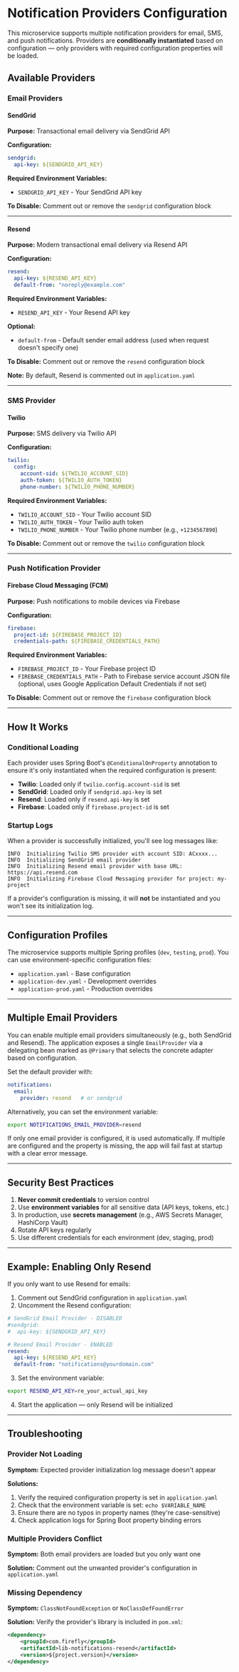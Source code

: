 # Notification Providers Configuration

This microservice supports multiple notification providers for email, SMS, and push notifications. Providers are **conditionally instantiated** based on configuration — only providers with required configuration properties will be loaded.

## Available Providers

### Email Providers

#### SendGrid
**Purpose:** Transactional email delivery via SendGrid API

**Configuration:**
```yaml
sendgrid:
  api-key: ${SENDGRID_API_KEY}
```

**Required Environment Variables:**
- `SENDGRID_API_KEY` - Your SendGrid API key

**To Disable:** Comment out or remove the `sendgrid` configuration block

---

#### Resend
**Purpose:** Modern transactional email delivery via Resend API

**Configuration:**
```yaml
resend:
  api-key: ${RESEND_API_KEY}
  default-from: "noreply@example.com"
```

**Required Environment Variables:**
- `RESEND_API_KEY` - Your Resend API key

**Optional:**
- `default-from` - Default sender email address (used when request doesn't specify one)

**To Disable:** Comment out or remove the `resend` configuration block

**Note:** By default, Resend is commented out in `application.yaml`

---

### SMS Provider

#### Twilio
**Purpose:** SMS delivery via Twilio API

**Configuration:**
```yaml
twilio:
  config:
    account-sid: ${TWILIO_ACCOUNT_SID}
    auth-token: ${TWILIO_AUTH_TOKEN}
    phone-number: ${TWILIO_PHONE_NUMBER}
```

**Required Environment Variables:**
- `TWILIO_ACCOUNT_SID` - Your Twilio account SID
- `TWILIO_AUTH_TOKEN` - Your Twilio auth token
- `TWILIO_PHONE_NUMBER` - Your Twilio phone number (e.g., `+1234567890`)

**To Disable:** Comment out or remove the `twilio` configuration block

---

### Push Notification Provider

#### Firebase Cloud Messaging (FCM)
**Purpose:** Push notifications to mobile devices via Firebase

**Configuration:**
```yaml
firebase:
  project-id: ${FIREBASE_PROJECT_ID}
  credentials-path: ${FIREBASE_CREDENTIALS_PATH}
```

**Required Environment Variables:**
- `FIREBASE_PROJECT_ID` - Your Firebase project ID
- `FIREBASE_CREDENTIALS_PATH` - Path to Firebase service account JSON file (optional, uses Google Application Default Credentials if not set)

**To Disable:** Comment out or remove the `firebase` configuration block

---

## How It Works

### Conditional Loading

Each provider uses Spring Boot's `@ConditionalOnProperty` annotation to ensure it's only instantiated when the required configuration is present:

- **Twilio**: Loaded only if `twilio.config.account-sid` is set
- **SendGrid**: Loaded only if `sendgrid.api-key` is set
- **Resend**: Loaded only if `resend.api-key` is set
- **Firebase**: Loaded only if `firebase.project-id` is set

### Startup Logs

When a provider is successfully initialized, you'll see log messages like:

```
INFO  Initializing Twilio SMS provider with account SID: ACxxxx...
INFO  Initializing SendGrid email provider
INFO  Initializing Resend email provider with base URL: https://api.resend.com
INFO  Initializing Firebase Cloud Messaging provider for project: my-project
```

If a provider's configuration is missing, it will **not** be instantiated and you won't see its initialization log.

---

## Configuration Profiles

The microservice supports multiple Spring profiles (`dev`, `testing`, `prod`). You can use environment-specific configuration files:

- `application.yaml` - Base configuration
- `application-dev.yaml` - Development overrides
- `application-prod.yaml` - Production overrides

---

## Multiple Email Providers

You can enable multiple email providers simultaneously (e.g., both SendGrid and Resend). The application exposes a single `EmailProvider` via a delegating bean marked as `@Primary` that selects the concrete adapter based on configuration.

Set the default provider with:

```yaml
notifications:
  email:
    provider: resend   # or sendgrid
```

Alternatively, you can set the environment variable:

```bash
export NOTIFICATIONS_EMAIL_PROVIDER=resend
```

If only one email provider is configured, it is used automatically. If multiple are configured and the property is missing, the app will fail fast at startup with a clear error message.

---

## Security Best Practices

1. **Never commit credentials** to version control
2. Use **environment variables** for all sensitive data (API keys, tokens, etc.)
3. In production, use **secrets management** (e.g., AWS Secrets Manager, HashiCorp Vault)
4. Rotate API keys regularly
5. Use different credentials for each environment (dev, staging, prod)

---

## Example: Enabling Only Resend

If you only want to use Resend for emails:

1. Comment out SendGrid configuration in `application.yaml`
2. Uncomment the Resend configuration:

```yaml
# SendGrid Email Provider - DISABLED
#sendgrid:
#  api-key: ${SENDGRID_API_KEY}

# Resend Email Provider - ENABLED
resend:
  api-key: ${RESEND_API_KEY}
  default-from: "notifications@yourdomain.com"
```

3. Set the environment variable:
```bash
export RESEND_API_KEY=re_your_actual_api_key
```

4. Start the application — only Resend will be initialized

---

## Troubleshooting

### Provider Not Loading

**Symptom:** Expected provider initialization log message doesn't appear

**Solutions:**
1. Verify the required configuration property is set in `application.yaml`
2. Check that the environment variable is set: `echo $VARIABLE_NAME`
3. Ensure there are no typos in property names (they're case-sensitive)
4. Check application logs for Spring Boot property binding errors

### Multiple Providers Conflict

**Symptom:** Both email providers are loaded but you only want one

**Solution:** Comment out the unwanted provider's configuration in `application.yaml`

### Missing Dependency

**Symptom:** `ClassNotFoundException` or `NoClassDefFoundError`

**Solution:** Verify the provider's library is included in `pom.xml`:
```xml
<dependency>
    <groupId>com.firefly</groupId>
    <artifactId>lib-notifications-resend</artifactId>
    <version>${project.version}</version>
</dependency>
```
